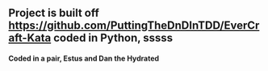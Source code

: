 ## Project is built off https://github.com/PuttingTheDnDInTDD/EverCraft-Kata coded in Python, sssss

#### Coded in a pair, Estus and Dan the Hydrated